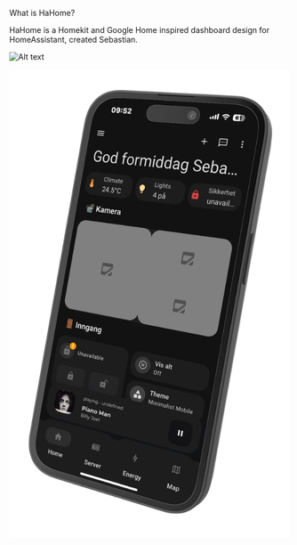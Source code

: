What is HaHome?

HaHome is a Homekit and Google Home inspired dashboard design for HomeAssistant, created Sebastian.


![Alt text](https://github.com/SebastianKristo/HaHome/blob/main/w_300/IMG_0277-left.png)

![Alt text](IMG_0277-left.png)
